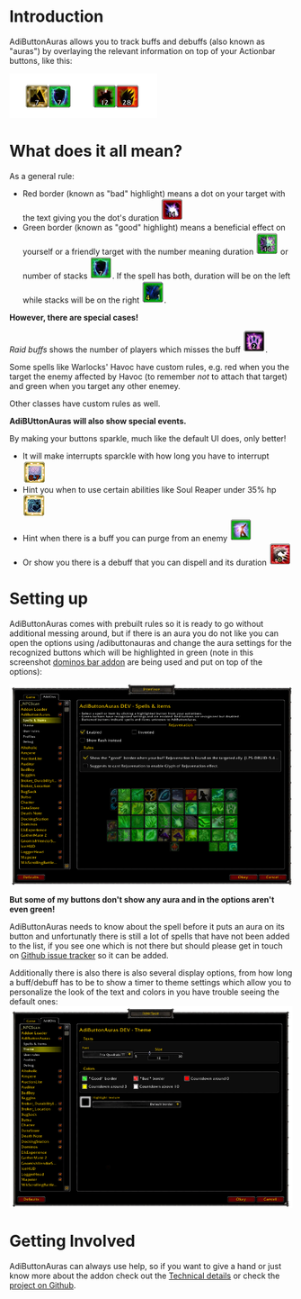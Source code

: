 Introduction
============

AdiButtonAuras allows you to track buffs and debuffs (also known as "auras") by overlaying the relevant information on top of your Actionbar buttons, like this:

![AdibuttonAuras in action](media/examples.png)

What does it all mean?
======================

As a general rule:

  * Red border (known as "bad" highlight) means a dot on your target with the text giving you the dot's duration ![example of a dot](media/dot.png) 
  * Green border (known as "good" highlight) means a beneficial effect on yourself or a friendly target with the number meaning duration ![example of a buff with duration](media/buff_duration.png) or number of stacks ![example of a buff with stacks](media/buff_stacks.png). If the spell has both, duration will be on the left while stacks will be on the right ![Spell with stacks and duration](media/duration_stacks.png).

**However, there are special cases!**

*Raid buffs* shows the number of players which misses the buff ![Raid buff showing two raid members without stats buff](media/raid_buffs.png).

Some spells like Warlocks' Havoc have custom rules, e.g. red when you the target the enemy affected by Havoc (to remember *not* to attach that target) and green when you target any other enemey.

Other classes have custom rules as well.

**AdiBUttonAuras will also show special events.** 

By making your buttons sparkle, much like the default UI does, only better!

  * It will make interrupts sparckle with how long you have to interrupt ![Interrupt](media/interrupt.png)
  * Hint you when to use certain abilities like Soul Reaper under 35% hp ![Soul Reaper](media/soul_reaper.png)
  * Hint when there is a buff you can purge from an enemy ![purge](media/purge.png)
  * Or show you there is a debuff that you can dispell and its duration ![dispell](media/dispell.png)

Setting up
==========	

AdiButtonAuras comes with prebuilt rules so it is ready to go without additional messing around, but if there is an aura you do not like you can open the options using /adibuttonauras and change the aura settings for the recognized buttons which will be highlighted in green (note in this screenshot [dominos bar addon](http://www.curse.com/addons/wow/dominos) are being used and put on top of the options): 

![Spell options](media/spell_options.png)

**But some of my buttons don't show any aura and in the options aren't even green!**

AdiButtonAuras needs to know about the spell before it puts an aura on its button and unfortunatly there is still a lot of spells that have not been added to the list, if you see one which is not there but should please get in touch on [Github issue tracker](https://github.com/Adirelle/AdiButtonAuras/issues) so it can be added.

Additionally there is also there is also several display options, from how long a buff/debuff has to be to show a timer to theme settings which allow you to personalize the look of the text and colors in you have trouble seeing the default ones:
![Spell options](media/theme_options.png)

Getting Involved
================

AdiButtonAuras can always use help, so if you want to give a hand or just know more about the addon check out the [Technical details](https://github.com/Adirelle/AdiButtonAuras/blob/master/README.textile) or check the [project on Github](https://github.com/Adirelle/AdiButtonAuras).
